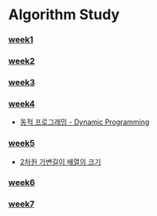 # Algorithm Study  

### [week1](src/W1/README.md)
### [week2](src/W2/README.md)
### [week3](src/W3/README.md)
### [week4](src/W4/README.md)
- [동적 프로그래밍 - Dynamic Programming ](src/W4/ExtraStudy/동적프로그래밍(B2747).md)
### [week5](src/W5/README.md)
- [2차원 가변길이 배열의 크기](src/W5/ArrayLength/arrSize.md)
### [week6](src/W6/README.md)
### [week7](src/W7/README.md)